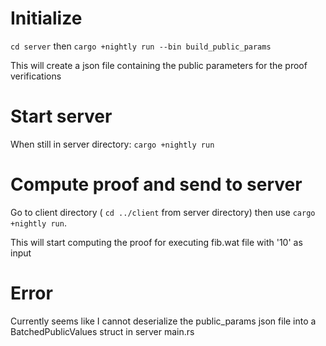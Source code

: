 # Initialize

`cd server` then `cargo +nightly run --bin build_public_params`

This will create a json file containing the public parameters for the proof verifications

# Start server

When still in server directory: `cargo +nightly run`

# Compute proof and send to server

Go to client directory ( `cd ../client` from server directory) then use `cargo +nightly run`.

This will start computing the proof for executing fib.wat file with '10' as input

# Error

Currently seems like I cannot deserialize the public_params json file into a BatchedPublicValues struct in server main.rs
